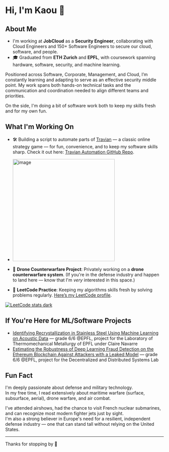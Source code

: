 # Hi, I'm Kaou 👋

## About Me
- I'm working at **JobCloud** as a **Security Engineer**, collaborating with Cloud Engineers and 150+ Software Engineers to secure our cloud, software, and people.
- 🎓 Graduated from **ETH Zurich** and **EPFL**, with coursework spanning hardware, software, security, and machine learning.

Positioned across Software, Corporate, Management, and Cloud, I’m constantly learning and adapting to serve as an effective security middle point. My work spans both hands-on technical tasks and the communication and coordination needed to align different teams and priorities.

On the side, I'm doing a bit of software work both to keep my skills fresh and for my own fun. 
## What I'm Working On

- 🛠️ Building a script to automate parts of [Travian](https://www.travian.com) — a classic online strategy game — for fun, convenience, and to keep my software skills sharp. Check it out here: [Travian Automation GitHub Repo](https://github.com/kaoutamine/travian_legends_bots).

- <img width="324" alt="image" src="https://github.com/user-attachments/assets/82725fe9-b347-409e-a1e7-d2ae615b6ff1" />



- 🚁 **Drone Counterwarfare Project**: Privately working on a **drone counterwarfare system**. (If you're in the defense industry and happen to land here — know that I'm *very* interested in this space.)
- 🧠 **LeetCode Practice**: Keeping my algorithms skills fresh by solving problems regularly. [Here’s my LeetCode profile](https://leetcode.com/user1238lu/).

[![LeetCode stats dark](https://leetcode-badge-sage.vercel.app/badge/user1238lu?theme=dark&bgColor=282828)](https://leetcode.com/user1238lu/)

## If You're Here for ML/Software Projects

- [Identifying Recrystallization in Stainless Steel Using Machine Learning on Acoustic Data](https://github.com/kaoutamine/ML_laser_powder_project) — grade 6/6 @EPFL, project for the Laboratory of Thermomechanical Metallurgy of EPFL under Claire Navarre
- [Estimating the Robustness of Deep Learning Fraud Detection on the Ethereum Blockchain Against Attackers with a Leaked Model](https://www.overleaf.com/read/mbxvnznrmbhv#c37320) — grade 6/6 @EPFL, project for the Decentralized and Distributed Systems Lab

## Fun Fact

I'm deeply passionate about defense and military technology.  
In my free time, I read extensively about maritime warfare (surface, subsurface, aerial), drone warfare, and air combat.

I've attended airshows, had the chance to visit French nuclear submarines, and can recognize most modern fighter jets just by sight.  
I'm also a strong believer in Europe's need for a resilient, independent defense industry — one that can stand tall without relying on the United States.

---

Thanks for stopping by 👋
